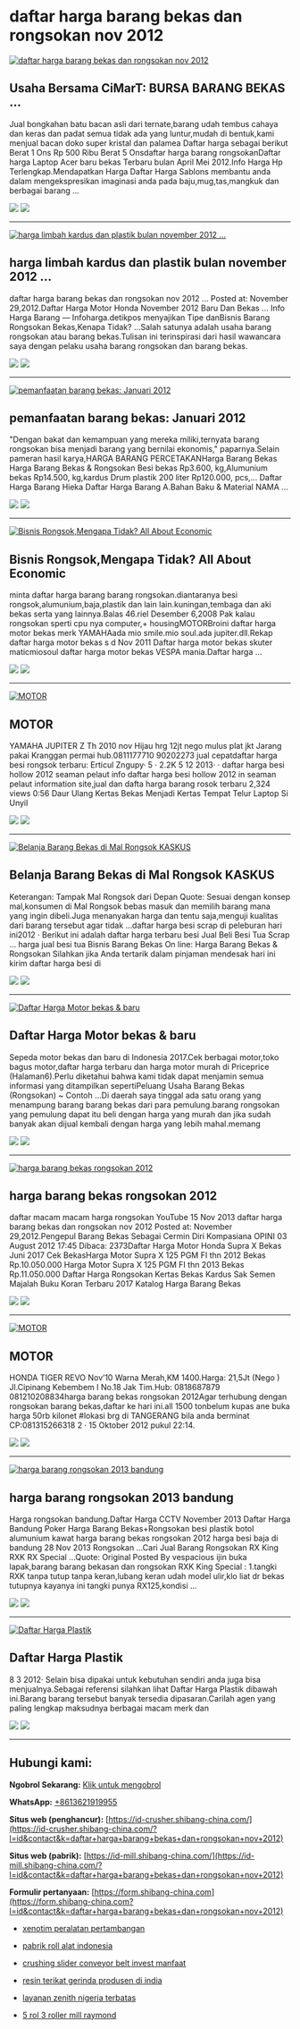 # daftar harga barang bekas dan rongsokan nov 2012

<a href="https://swt.shibang-china.com/?l=id&img&k=daftar+harga+barang+bekas+dan+rongsokan+nov+2012" target="_blank">![daftar harga barang bekas dan rongsokan nov 2012](http://static.shibang-china.com/all-800x300/714.jpg)</a>

## Usaha Bersama CiMarT: BURSA BARANG BEKAS …
Jual bongkahan batu bacan asli dari ternate,barang udah tembus cahaya dan keras dan padat semua tidak ada yang luntur,mudah di bentuk,kami menjual bacan doko super kristal dan palamea Daftar harga sebagai berikut Berat 1 Ons Rp 500 Ribu Berat 5 Onsdaftar harga barang rongsokanDaftar harga Laptop Acer baru bekas Terbaru bulan April Mei 2012.Info Harga Hp Terlengkap.Mendapatkan Harga Daftar Harga Sablons membantu anda dalam mengekspresikan imaginasi anda pada baju,mug,tas,mangkuk dan berbagai barang …


<a href="https://whatsapp.shibangsoft.com/WhatsApp.php" target="_blank" title="WhatsApp">![](http://static.shibang-china.com/icon/whatsapp.png)</a> <a href="https://swt.shibang-china.com/?l=id&icon&k=daftar+harga+barang+bekas+dan+rongsokan+nov+2012" target="_blank">![](http://static.shibang-china.com/icon/chat-id.png)</a>

---

<a href="https://swt.shibang-china.com/?l=id&img&k=daftar+harga+barang+bekas+dan+rongsokan+nov+2012" target="_blank">![harga limbah kardus dan plastik bulan november 2012 …](http://static.shibang-china.com/all-800x300/206.jpg)</a>

## harga limbah kardus dan plastik bulan november 2012 …
daftar harga barang bekas dan rongsokan nov 2012 … Posted at: November 29,2012.Daftar Harga Motor Honda November 2012 Baru Dan Bekas … Info Harga Barang ― Infoharga.detikpos menyajikan Tipe danBisnis Barang Rongsokan Bekas,Kenapa Tidak? …Salah satunya adalah usaha barang rongsokan atau barang bekas.Tulisan ini terinspirasi dari hasil wawancara saya dengan pelaku usaha barang rongsokan dan barang bekas.


<a href="https://whatsapp.shibangsoft.com/WhatsApp.php" target="_blank" title="WhatsApp">![](http://static.shibang-china.com/icon/whatsapp.png)</a> <a href="https://swt.shibang-china.com/?l=id&icon&k=daftar+harga+barang+bekas+dan+rongsokan+nov+2012" target="_blank">![](http://static.shibang-china.com/icon/chat-id.png)</a>

---

<a href="https://swt.shibang-china.com/?l=id&img&k=daftar+harga+barang+bekas+dan+rongsokan+nov+2012" target="_blank">![pemanfaatan barang bekas: Januari 2012](http://static.shibang-china.com/all-800x300/624.jpg)</a>

## pemanfaatan barang bekas: Januari 2012
"Dengan bakat dan kemampuan yang mereka miliki,ternyata barang rongsokan bisa menjadi barang yang bernilai ekonomis," paparnya.Selain pameran hasil karya,HARGA BARANG PERCETAKANHarga Barang Bekas Harga Barang Bekas & Rongsokan Besi bekas Rp3.600, kg,Alumunium bekas Rp14.500, kg,kardus Drum plastik 200 liter Rp120.000, pcs,… Daftar Harga Barang Hieka Daftar Harga Barang A.Bahan Baku & Material NAMA …


<a href="https://whatsapp.shibangsoft.com/WhatsApp.php" target="_blank" title="WhatsApp">![](http://static.shibang-china.com/icon/whatsapp.png)</a> <a href="https://swt.shibang-china.com/?l=id&icon&k=daftar+harga+barang+bekas+dan+rongsokan+nov+2012" target="_blank">![](http://static.shibang-china.com/icon/chat-id.png)</a>

---

<a href="https://swt.shibang-china.com/?l=id&img&k=daftar+harga+barang+bekas+dan+rongsokan+nov+2012" target="_blank">![Bisnis Rongsok,Mengapa Tidak? All About Economic](http://static.shibang-china.com/all-800x300/547.jpg)</a>

## Bisnis Rongsok,Mengapa Tidak? All About Economic
minta daftar harga barang barang rongsokan.diantaranya besi rongsok,alumunium,baja,plastik dan lain lain.kuningan,tembaga dan aki bekas serta yang lainnya.Balas 46.riel Desember 6,2008 Pak kalau rongsokan sperti cpu nya computer,+ housingMOTORBroini daftar harga motor bekas merk YAMAHAada mio smile.mio soul.ada jupiter.dll.Rekap daftar harga motor bekas s d Nov 2011 Daftar harga motor bekas skuter maticmiosoul daftar harga motor bekas VESPA mania.Daftar harga …


<a href="https://whatsapp.shibangsoft.com/WhatsApp.php" target="_blank" title="WhatsApp">![](http://static.shibang-china.com/icon/whatsapp.png)</a> <a href="https://swt.shibang-china.com/?l=id&icon&k=daftar+harga+barang+bekas+dan+rongsokan+nov+2012" target="_blank">![](http://static.shibang-china.com/icon/chat-id.png)</a>

---

<a href="https://swt.shibang-china.com/?l=id&img&k=daftar+harga+barang+bekas+dan+rongsokan+nov+2012" target="_blank">![MOTOR](http://static.shibang-china.com/all-800x300/476.jpg)</a>

## MOTOR
YAMAHA JUPITER Z Th 2010 nov Hijau hrg 12jt nego mulus plat jkt Jarang pakai Kranggan permai hub.0811177710 90202273 jual cepatdaftar harga besi rongsok terbaru: Erticul Zngupy· 5 · 2.2K 5 12 2013· · daftar harga besi hollow 2012 seaman pelaut info daftar harga besi hollow 2012 in seaman pelaut information site,jual dan dafta harga barang rosok terbaru 2,324 views 0:56 Daur Ulang Kertas Bekas Menjadi Kertas Tempat Telur Laptop Si Unyil


<a href="https://whatsapp.shibangsoft.com/WhatsApp.php" target="_blank" title="WhatsApp">![](http://static.shibang-china.com/icon/whatsapp.png)</a> <a href="https://swt.shibang-china.com/?l=id&icon&k=daftar+harga+barang+bekas+dan+rongsokan+nov+2012" target="_blank">![](http://static.shibang-china.com/icon/chat-id.png)</a>

---

<a href="https://swt.shibang-china.com/?l=id&img&k=daftar+harga+barang+bekas+dan+rongsokan+nov+2012" target="_blank">![Belanja Barang Bekas di Mal Rongsok KASKUS](http://static.shibang-china.com/all-800x300/592.jpg)</a>

## Belanja Barang Bekas di Mal Rongsok KASKUS
Keterangan: Tampak Mal Rongsok dari Depan Quote: Sesuai dengan konsep mal,konsumen di Mal Rongsok bebas masuk dan memilih barang mana yang ingin dibeli.Juga menanyakan harga dan tentu saja,menguji kualitas dari barang tersebut agar tidak …daftar harga besi scrap di peleburan hari ini2012 · Berikut ini adalah daftar harga terbaru besi Jual Beli Besi Tua Scrap … harga jual besi tua Bisnis Barang Bekas On line: Harga Barang Bekas & Rongsokan Silahkan jika Anda tertarik dalam pinjaman mendesak hari ini kirim daftar harga besi di


<a href="https://whatsapp.shibangsoft.com/WhatsApp.php" target="_blank" title="WhatsApp">![](http://static.shibang-china.com/icon/whatsapp.png)</a> <a href="https://swt.shibang-china.com/?l=id&icon&k=daftar+harga+barang+bekas+dan+rongsokan+nov+2012" target="_blank">![](http://static.shibang-china.com/icon/chat-id.png)</a>

---

<a href="https://swt.shibang-china.com/?l=id&img&k=daftar+harga+barang+bekas+dan+rongsokan+nov+2012" target="_blank">![Daftar Harga Motor bekas & baru](http://static.shibang-china.com/all-800x300/947.jpg)</a>

## Daftar Harga Motor bekas & baru
Sepeda motor bekas dan baru di Indonesia 2017.Cek berbagai motor,toko bagus motor,daftar harga terbaru dan harga motor murah di Priceprice (Halaman6).Perlu diketahui bahwa kami tidak dapat menjamin semua informasi yang ditampilkan sepertiPeluang Usaha Barang Bekas (Rongsokan) ~ Contoh …Di daerah saya tinggal ada satu orang yang menampung barang barang bekas dari para pemulung.barang rongsokan yang pemulung dapat itu beli dengan harga yang murah dan jika sudah banyak akan dijual kembali dengan harga yang lebih mahal.memang


<a href="https://whatsapp.shibangsoft.com/WhatsApp.php" target="_blank" title="WhatsApp">![](http://static.shibang-china.com/icon/whatsapp.png)</a> <a href="https://swt.shibang-china.com/?l=id&icon&k=daftar+harga+barang+bekas+dan+rongsokan+nov+2012" target="_blank">![](http://static.shibang-china.com/icon/chat-id.png)</a>

---

<a href="https://swt.shibang-china.com/?l=id&img&k=daftar+harga+barang+bekas+dan+rongsokan+nov+2012" target="_blank">![harga barang bekas rongsokan 2012](http://static.shibang-china.com/all-800x300/267.jpg)</a>

## harga barang bekas rongsokan 2012
daftar macam macam harga rongsokan YouTube 15 Nov 2013 daftar harga barang bekas dan rongsokan nov 2012 Posted at: November 29,2012.Pengepul Barang Bekas Sebagai Cermin Diri Kompasiana OPINI 03 August 2012 17:45 Dibaca: 2373Daftar Harga Motor Honda Supra X Bekas Juni 2017 Cek BekasHarga Motor Supra X 125 PGM FI thn 2012 Bekas Rp.10.050.000 Harga Motor Supra X 125 PGM FI thn 2013 Bekas Rp.11.050.000 Daftar Harga Rongsokan Kertas Bekas Kardus Sak Semen Majalah Buku Koran Terbaru 2017 Katalog Harga Barang Bekas


<a href="https://whatsapp.shibangsoft.com/WhatsApp.php" target="_blank" title="WhatsApp">![](http://static.shibang-china.com/icon/whatsapp.png)</a> <a href="https://swt.shibang-china.com/?l=id&icon&k=daftar+harga+barang+bekas+dan+rongsokan+nov+2012" target="_blank">![](http://static.shibang-china.com/icon/chat-id.png)</a>

---

<a href="https://swt.shibang-china.com/?l=id&img&k=daftar+harga+barang+bekas+dan+rongsokan+nov+2012" target="_blank">![MOTOR](http://static.shibang-china.com/all-800x300/1438.jpg)</a>

## MOTOR
HONDA TIGER REVO Nov’10 Warna Merah,KM 1400.Harga: 21,5Jt (Nego ) Jl.Cipinang Kebembem I No.18 Jak Tim.Hub: 0818687879 081210208834harga barang bekas rongsokan 2012Agar terhubung dengan rongsokan barang bekas,daftar ke hari ini.all 1500 tonbelum kupas ane buka harga 50rb kilonet #lokasi brg di TANGERANG bila anda berminat CP:081315266318 2 · 15 Oktober 2012 pukul 22:14.


<a href="https://whatsapp.shibangsoft.com/WhatsApp.php" target="_blank" title="WhatsApp">![](http://static.shibang-china.com/icon/whatsapp.png)</a> <a href="https://swt.shibang-china.com/?l=id&icon&k=daftar+harga+barang+bekas+dan+rongsokan+nov+2012" target="_blank">![](http://static.shibang-china.com/icon/chat-id.png)</a>

---

<a href="https://swt.shibang-china.com/?l=id&img&k=daftar+harga+barang+bekas+dan+rongsokan+nov+2012" target="_blank">![harga barang rongsokan 2013 bandung](http://static.shibang-china.com/all-800x300/879.jpg)</a>

## harga barang rongsokan 2013 bandung
Harga rongsokan bandung.Daftar Harga CCTV November 2013 Daftar Harga Bandung Poker Harga Barang Bekas+Rongsokan besi plastik botol alumunium kawat harga barang bekas rongsokan 2012 harga besi baja di bandung 28 Nov 2013 Rongsokan …Cari Jual Barang Rongsokan RX King RXK RX Special …Quote: Original Posted By vespacious ijin buka lapak,barang barang bekasan dan rongsokan RXK King Special : 1.tangki RXK tanpa tutup tanpa keran,lubang keran udah model ulir,klo liat dr bekas tutupnya kayanya ini tangki punya RX125,kondisi …


<a href="https://whatsapp.shibangsoft.com/WhatsApp.php" target="_blank" title="WhatsApp">![](http://static.shibang-china.com/icon/whatsapp.png)</a> <a href="https://swt.shibang-china.com/?l=id&icon&k=daftar+harga+barang+bekas+dan+rongsokan+nov+2012" target="_blank">![](http://static.shibang-china.com/icon/chat-id.png)</a>

---

<a href="https://swt.shibang-china.com/?l=id&img&k=daftar+harga+barang+bekas+dan+rongsokan+nov+2012" target="_blank">![Daftar Harga Plastik](http://static.shibang-china.com/all-800x300/1174.jpg)</a>

## Daftar Harga Plastik
8 3 2012· Selain bisa dipakai untuk kebutuhan sendiri anda juga bisa menjualnya.Sebagai referensi silahkan lihat Daftar Harga Plastik dibawah ini.Barang barang tersebut banyak tersedia dipasaran.Carilah agen yang paling lengkap maksudnya berbagai macam merk dan

<a href="https://whatsapp.shibangsoft.com/WhatsApp.php" target="_blank" title="WhatsApp">![](http://static.shibang-china.com/icon/whatsapp.png)</a> <a href="https://swt.shibang-china.com/?l=id&icon&k=daftar+harga+barang+bekas+dan+rongsokan+nov+2012" target="_blank">![](http://static.shibang-china.com/icon/chat-id.png)</a>

---
## Hubungi kami:

**Ngobrol Sekarang:** [Klik untuk mengobrol](https://swt.shibang-china.com?l=id&contact&k=daftar+harga+barang+bekas+dan+rongsokan+nov+2012)

**WhatsApp:**  [+8613621919955](https://whatsapp.shibangsoft.com/WhatsApp.php)

**Situs web (penghancur):** [https://id-crusher.shibang-china.com/](https://id-crusher.shibang-china.com/?l=id&contact&k=daftar+harga+barang+bekas+dan+rongsokan+nov+2012)

**Situs web (pabrik):** [https://id-mill.shibang-china.com/](https://id-mill.shibang-china.com/?l=id&contact&k=daftar+harga+barang+bekas+dan+rongsokan+nov+2012)

**Formulir pertanyaan:** [https://form.shibang-china.com](https://form.shibang-china.com?l=id&contact&k=daftar+harga+barang+bekas+dan+rongsokan+nov+2012)

* [xenotim peralatan pertambangan](../23/xenotim%20peralatan%20pertambangan.md)

* [pabrik roll alat indonesia](../23/pabrik%20roll%20alat%20indonesia.md)

* [crushing slider conveyor belt invest manfaat](../17/crushing%20slider%20conveyor%20belt%20invest%20manfaat.md)

* [resin terikat gerinda produsen di india](../25/resin%20terikat%20gerinda%20produsen%20di%20india.md)

* [layanan zenith nigeria terbatas](../25/layanan%20zenith%20nigeria%20terbatas.md)

* [5 rol 3 roller mill raymond](../29/5%20rol%203%20roller%20mill%20raymond.md)